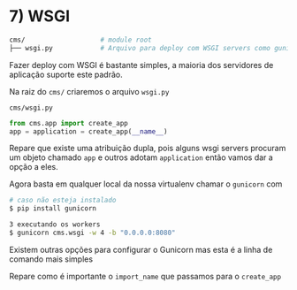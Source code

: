 # 7) WSGI

```bash
cms/                   # module root
├── wsgi.py            # Arquivo para deploy com WSGI servers como gunicorn e uWSGI
```


Fazer deploy com WSGI é bastante simples, a maioria dos servidores de aplicação suporte este padrão.

Na raiz do `cms/` criaremos o arquivo `wsgi.py`

`cms/wsgi.py`


```py
from cms.app import create_app
app = application = create_app(__name__)
```

Repare que existe uma atribuição dupla, pois alguns wsgi servers procuram um objeto chamado `app` e outros adotam `application` então vamos dar a opção a eles.

Agora basta em qualquer local da nossa virtualenv chamar o `gunicorn` com

```bash
# caso não esteja instalado
$ pip install gunicorn

3 executando os workers
$ gunicorn cms.wsgi -w 4 -b "0.0.0.0:8080"
```

Existem outras opções para configurar o Gunicorn mas esta é a linha de comando mais simples

Repare como é importante o `import_name` que passamos para o `create_app`
